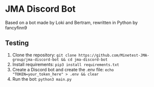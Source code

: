# JMA Discord Bot

Based on a bot made by Loki and Bertram, rewritten in Python by fancyfinn9

## Testing

1. Clone the repository: `git clone https://github.com/Minetest-JMA-group/jma-discord-bot && cd jma-discord-bot`
2. Install requirements: `pip3 install requirements.txt`
3. Create a Discord bot and create the .env file: `echo "TOKEN=your_token_here" > .env && clear`
4. Run the bot: `python3 main.py`
